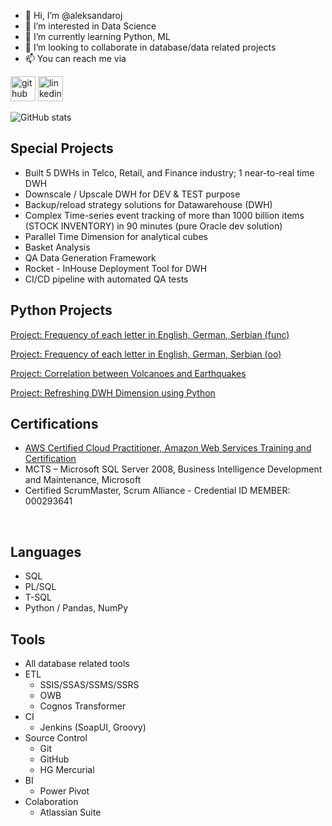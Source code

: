 - 👋 Hi, I’m @aleksandaroj
- 👀 I’m interested in Data Science
- 🌱 I’m currently learning Python, ML
- 💞️ I’m looking to collaborate in database/data related projects
- 📫 You can reach me via

[<img src='https://cdn.jsdelivr.net/npm/simple-icons@3.0.1/icons/github.svg' alt='github' height='40'>](https://github.com/aleksandaroj)  [<img src='https://cdn.jsdelivr.net/npm/simple-icons@3.0.1/icons/linkedin.svg' alt='linkedin' height='40'>](https://www.linkedin.com/in/aleksandardimitrievski/)  



![GitHub stats](https://github-readme-stats.vercel.app/api?username=aleksandaroj&show_icons=true)  


<!---
aleksandaroj/aleksandaroj is a ✨ special ✨ repository because its `README.md` (this file) appears on your GitHub profile.
You can click the Preview link to take a look at your changes.
--->

## Special Projects
- Built 5 DWHs in Telco, Retail, and Finance industry; 1 near-to-real time DWH
- Downscale / Upscale DWH for DEV & TEST purpose
- Backup/reload strategy solutions for Datawarehouse (DWH)
- Complex Time-series event tracking of more than 1000 billion items (STOCK INVENTORY) in 90 minutes (pure Oracle dev solution)
- Parallel Time Dimension for analytical cubes
- Basket Analysis
- QA Data Generation Framework
- Rocket - InHouse Deployment Tool for DWH
- CI/CD pipeline with automated QA tests 

## Python Projects

<a href ="https://github.com/aleksandaroj/data/blob/main/Project_Frequency_of_each_letter.ipynb">Project: Frequency of each letter in English, German, Serbian (func)</a>

<a href ="https://github.com/aleksandaroj/data/blob/main/Project_Frequency_of_each_letter_oo.ipynb">Project: Frequency of each letter in English, German, Serbian (oo)</a>

<a href ="https://github.com/aleksandaroj/data/blob/main/Project_Volcanoes_and_Earthquakes.ipynb">Project: Correlation between Volcanoes and Earthquakes</a>

<a href ="https://github.com/aleksandaroj/data/blob/main/Project_Refreshing_DWH_Dimension_using_Python.ipynb">Project: Refreshing DWH Dimension using Python</a>

## Certifications
- <a href ="https://www.youracclaim.com/badges/2ee73954-fc43-4a53-97b2-dd5943976192?source=linked_in_profile">AWS Certified Cloud Practitioner, Amazon Web Services Training and Certification</a>
- MCTS – Microsoft SQL Server 2008, Business Intelligence Development and Maintenance, Microsoft
- Certified ScrumMaster, Scrum Alliance - Credential ID MEMBER: 000293641


<br/>

## Languages
- SQL
- PL/SQL
- T-SQL
- Python / Pandas, NumPy

## Tools
- All database related tools
- ETL
  - SSIS/SSAS/SSMS/SSRS
  - OWB
  - Cognos Transformer
- CI
  - Jenkins (SoapUI, Groovy)
- Source Control
  - Git
  - GitHub
  - HG Mercurial
- BI
  - Power Pivot
- Colaboration
  - Atlassian Suite
